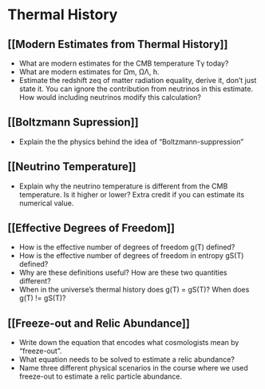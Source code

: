 # Thermal History

## [[Modern Estimates from Thermal History]]

- What are modern estimates for the CMB temperature Tγ today?
- What are modern estimates for Ωm, ΩΛ, h.
- Estimate the redshift zeq of matter radiation equality, derive it, don’t just state it. You can ignore the contribution from neutrinos in this estimate. How would including neutrinos modify this calculation?

## [[Boltzmann Supression]]

- Explain the the physics behind the idea of “Boltzmann-suppression”

## [[Neutrino Temperature]]

- Explain why the neutrino temperature is different from the CMB temperature. Is it higher or lower? Extra credit if you can estimate its numerical value.

## [[Effective Degrees of Freedom]]

- How is the effective number of degrees of freedom g(T) defined? 
- How is the effective number of degrees of freedom in entropy gS(T) defined? 
- Why are these definitions useful? How are these two quantities different? 
- When in the universe’s thermal history does g(T) = gS(T)? When does g(T) != gS(T)?

## [[Freeze-out and Relic Abundance]]

- Write down the equation that encodes what cosmologists mean by “freeze-out”.
- What equation needs to be solved to estimate a relic abundance?
- Name three different physical scenarios in the course where we used freeze-out to estimate a relic particle abundance. 


